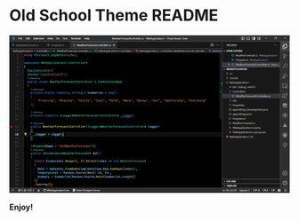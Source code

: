 # Old School Theme README

![alt text](https://github.com/puertaDigital/OldSchoolTheme/blob/main/src/Theme.OldSchool-VSCode/screenshot01.png?raw=true "Sample")

**Enjoy!**
